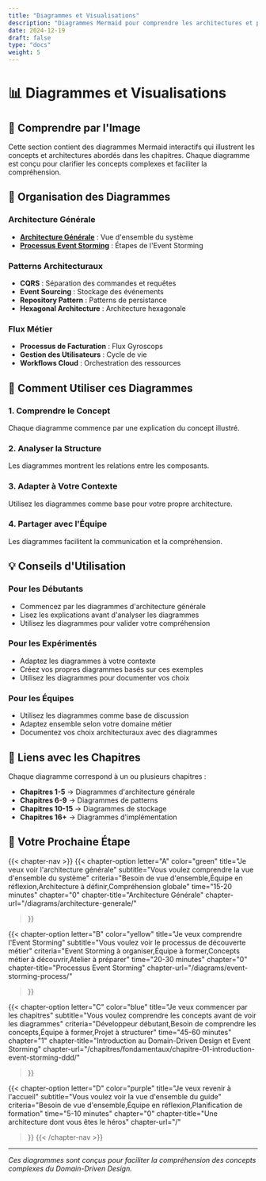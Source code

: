 ```yaml
---
title: "Diagrammes et Visualisations"
description: "Diagrammes Mermaid pour comprendre les architectures et processus"
date: 2024-12-19
draft: false
type: "docs"
weight: 5
---
```


# 📊 Diagrammes et Visualisations

## 🎯 **Comprendre par l'Image**

Cette section contient des diagrammes Mermaid interactifs qui illustrent les concepts et architectures abordés dans les chapitres. Chaque diagramme est conçu pour clarifier les concepts complexes et faciliter la compréhension.

## 📁 **Organisation des Diagrammes**

### **Architecture Générale**
- **[Architecture Générale](/diagrams/architecture-generale/)** : Vue d'ensemble du système
- **[Processus Event Storming](/diagrams/event-storming-process/)** : Étapes de l'Event Storming

### **Patterns Architecturaux**
- **CQRS** : Séparation des commandes et requêtes
- **Event Sourcing** : Stockage des événements
- **Repository Pattern** : Patterns de persistance
- **Hexagonal Architecture** : Architecture hexagonale

### **Flux Métier**
- **Processus de Facturation** : Flux Gyroscops
- **Gestion des Utilisateurs** : Cycle de vie
- **Workflows Cloud** : Orchestration des ressources

## 🚀 **Comment Utiliser ces Diagrammes**

### **1. Comprendre le Concept**
Chaque diagramme commence par une explication du concept illustré.

### **2. Analyser la Structure**
Les diagrammes montrent les relations entre les composants.

### **3. Adapter à Votre Contexte**
Utilisez les diagrammes comme base pour votre propre architecture.

### **4. Partager avec l'Équipe**
Les diagrammes facilitent la communication et la compréhension.

## 💡 **Conseils d'Utilisation**

### **Pour les Débutants**
- Commencez par les diagrammes d'architecture générale
- Lisez les explications avant d'analyser les diagrammes
- Utilisez les diagrammes pour valider votre compréhension

### **Pour les Expérimentés**
- Adaptez les diagrammes à votre contexte
- Créez vos propres diagrammes basés sur ces exemples
- Utilisez les diagrammes pour documenter vos choix

### **Pour les Équipes**
- Utilisez les diagrammes comme base de discussion
- Adaptez ensemble selon votre domaine métier
- Documentez vos choix architecturaux avec des diagrammes

## 🔗 **Liens avec les Chapitres**

Chaque diagramme correspond à un ou plusieurs chapitres :
- **Chapitres 1-5** → Diagrammes d'architecture générale
- **Chapitres 6-9** → Diagrammes de patterns
- **Chapitres 10-15** → Diagrammes de stockage
- **Chapitres 16+** → Diagrammes d'implémentation

## 🎯 **Votre Prochaine Étape**

{{< chapter-nav >}}
  {{< chapter-option 
    letter="A" 
    color="green" 
    title="Je veux voir l'architecture générale" 
    subtitle="Vous voulez comprendre la vue d'ensemble du système"
    criteria="Besoin de vue d'ensemble,Équipe en réflexion,Architecture à définir,Compréhension globale"
    time="15-20 minutes"
    chapter="0"
    chapter-title="Architecture Générale"
    chapter-url="/diagrams/architecture-generale/"
  >}}
  
  {{< chapter-option 
    letter="B" 
    color="yellow" 
    title="Je veux comprendre l'Event Storming" 
    subtitle="Vous voulez voir le processus de découverte métier"
    criteria="Event Storming à organiser,Équipe à former,Concepts métier à découvrir,Atelier à préparer"
    time="20-30 minutes"
    chapter="0"
    chapter-title="Processus Event Storming"
    chapter-url="/diagrams/event-storming-process/"
  >}}
  
  {{< chapter-option 
    letter="C" 
    color="blue" 
    title="Je veux commencer par les chapitres" 
    subtitle="Vous voulez comprendre les concepts avant de voir les diagrammes"
    criteria="Développeur débutant,Besoin de comprendre les concepts,Équipe à former,Projet à structurer"
    time="45-60 minutes"
    chapter="1"
    chapter-title="Introduction au Domain-Driven Design et Event Storming"
    chapter-url="/chapitres/fondamentaux/chapitre-01-introduction-event-storming-ddd/"
  >}}
  
  {{< chapter-option 
    letter="D" 
    color="purple" 
    title="Je veux revenir à l'accueil" 
    subtitle="Vous voulez voir la vue d'ensemble du guide"
    criteria="Besoin de vue d'ensemble,Équipe en réflexion,Planification de formation"
    time="5-10 minutes"
    chapter="0"
    chapter-title="Une architecture dont vous êtes le héros"
    chapter-url="/"
  >}}
{{< /chapter-nav >}}

---

*Ces diagrammes sont conçus pour faciliter la compréhension des concepts complexes du Domain-Driven Design.*
